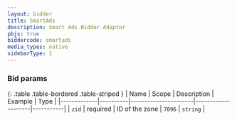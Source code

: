 ```yaml
---
layout: bidder
title: SmartAds
description: Smart Ads Bidder Adaptor
pbjs: true
biddercode: smartads
media_types: native
sidebarType: 1
---
```


### Bid params

{: .table .table-bordered .table-striped }
| Name | Scope | Description | Example | Type |
|-------------|----------|----------------------|--------------------|-----------|
| `zid` | required | ID of the zone | `7096` | `string` |
